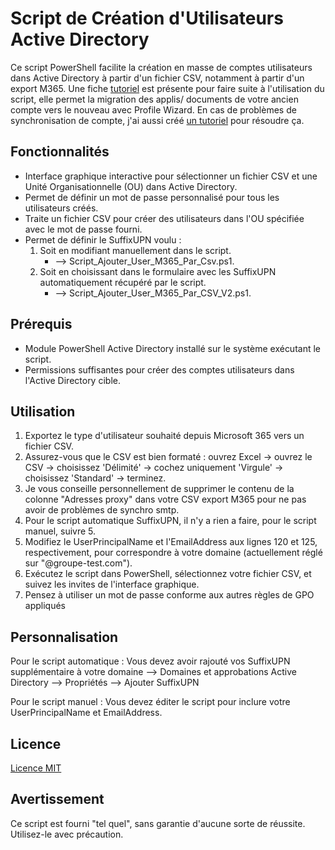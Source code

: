 # Script de Création d'Utilisateurs Active Directory

Ce script PowerShell facilite la création en masse de comptes utilisateurs dans Active Directory à partir d'un fichier CSV, notamment à partir d'un export M365.
Une fiche [tutoriel](https://github.com/Kirua6/Creating_Active_Directory_Users_By_Csv_M365/blob/main/Fiche_Migration_Donn%C3%A9es_Compte_AD_Profil_Wizard_Git.pdf) est présente pour faire suite à l'utilisation du script, elle permet la migration des applis/ documents de votre ancien compte vers le nouveau avec Profile Wizard.
En cas de problèmes de synchronisation de compte, j'ai aussi créé [un tutoriel](https://github.com/Kirua6/Creating_Active_Directory_Users_By_Csv_M365/blob/main/Fiche_R%C3%A9solution_Doublon_Compte_AD_%26_M365_Git.pdf) pour résoudre ça.
## Fonctionnalités

- Interface graphique interactive pour sélectionner un fichier CSV et une Unité Organisationnelle (OU) dans Active Directory.
- Permet de définir un mot de passe personnalisé pour tous les utilisateurs créés.
- Traite un fichier CSV pour créer des utilisateurs dans l'OU spécifiée avec le mot de passe fourni.
- Permet de définir le SuffixUPN voulu :
  1. Soit en modifiant manuellement dans le script.
     - --> Script_Ajouter_User_M365_Par_Csv.ps1.
  2. Soit en choisissant dans le formulaire avec les SuffixUPN automatiquement récupéré par le script.
     - --> Script_Ajouter_User_M365_Par_CSV_V2.ps1.

## Prérequis

- Module PowerShell Active Directory installé sur le système exécutant le script.
- Permissions suffisantes pour créer des comptes utilisateurs dans l'Active Directory cible.

## Utilisation

1. Exportez le type d'utilisateur souhaité depuis Microsoft 365 vers un fichier CSV.
2. Assurez-vous que le CSV est bien formaté : ouvrez Excel -> ouvrez le CSV -> choisissez 'Délimité' -> cochez uniquement 'Virgule' -> choisissez 'Standard' -> terminez.
3. Je vous conseille personnellement de supprimer le contenu de la colonne "Adresses proxy" dans votre CSV export M365 pour ne pas avoir de problèmes de synchro smtp.
4. Pour le script automatique SuffixUPN, il n'y a rien a faire, pour le script manuel, suivre 5.
5. Modifiez le UserPrincipalName et l'EmailAddress aux lignes 120 et 125, respectivement, pour correspondre à votre domaine (actuellement réglé sur "@groupe-test.com").
6. Exécutez le script dans PowerShell, sélectionnez votre fichier CSV, et suivez les invites de l'interface graphique.
7. Pensez à utiliser un mot de passe conforme aux autres règles de GPO appliqués

## Personnalisation

Pour le script automatique :
Vous devez avoir rajouté vos SuffixUPN supplémentaire à votre domaine 
  --> Domaines et approbations Active Directory --> Propriétés --> Ajouter SuffixUPN

Pour le script manuel :
Vous devez éditer le script pour inclure votre UserPrincipalName et EmailAddress.

## Licence

[Licence MIT](https://github.com/Kirua6/Creating_Active_Directory_Users_By_Csv_M365/blob/main/LICENSE)

## Avertissement

Ce script est fourni "tel quel", sans garantie d'aucune sorte de réussite. Utilisez-le avec précaution.
